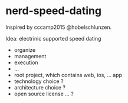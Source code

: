 # nerd-speed-dating

Inspired by cccamp2015 @hobelschlunzen.

Idea: electrinic supported speed dating
- organize
- management
- execution
- ...
- root project, which contains web, ios, ... app
- technology choice ?
- architecture choice ?
- open source license ... ?
